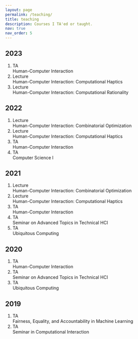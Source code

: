```yaml
---
layout: page
permalink: /teaching/
title: teaching
description: Courses I TA'ed or taught.
nav: true
nav_order: 5
---
```

<div class="publications">
<h2 class="bibliography">2023</h2>
<ol class="bibliography">
	<li><div class="row"><div class="col-sm-2 abbr"><abbr class="badge">TA</abbr></div><div class="col-sm-8"><div class="title">Human-Computer Interaction</div></div></div></li>
	<li><div class="row"><div class="col-sm-2 abbr"><abbr class="badge">Lecture</abbr></div><div class="col-sm-8"><div class="title">Human-Computer Interaction: Computational Haptics</div></div></div></li>
	<li><div class="row"><div class="col-sm-2 abbr"><abbr class="badge">Lecture</abbr></div><div class="col-sm-8"><div class="title">Human-Computer Interaction: Computational Rationality</div></div></div></li>
</ol>
<h2 class="bibliography">2022</h2>
<ol class="bibliography"> 
	<li><div class="row"><div class="col-sm-2 abbr"><abbr class="badge">Lecture</abbr></div><div class="col-sm-8"><div class="title">Human-Computer Interaction: Combinatorial Optimization</div></div></div></li>
	<li><div class="row"><div class="col-sm-2 abbr"><abbr class="badge">Lecture</abbr></div><div class="col-sm-8"><div class="title">Human-Computer Interaction: Computational Haptics</div></div></div></li>
	<li><div class="row"><div class="col-sm-2 abbr"><abbr class="badge">TA</abbr></div><div class="col-sm-8"><div class="title">Human-Computer Interaction</div></div></div></li>
	<li><div class="row"><div class="col-sm-2 abbr"><abbr class="badge">TA</abbr></div><div class="col-sm-8"><div class="title">Computer Science I</div></div></div></li>
</ol>
<h2 class="bibliography">2021</h2>
<ol class="bibliography">
	<li><div class="row"><div class="col-sm-2 abbr"><abbr class="badge">Lecture</abbr></div><div class="col-sm-8"><div class="title">Human-Computer Interaction: Combinatorial Optimization</div></div></div></li>
	<li><div class="row"><div class="col-sm-2 abbr"><abbr class="badge">Lecture</abbr></div><div class="col-sm-8"><div class="title">Human-Computer Interaction: Computational Haptics</div></div></div></li>
	<li><div class="row"><div class="col-sm-2 abbr"><abbr class="badge">TA</abbr></div><div class="col-sm-8"><div class="title">Human-Computer Interaction</div></div></div></li>
	<li><div class="row"><div class="col-sm-2 abbr"><abbr class="badge">TA</abbr></div><div class="col-sm-8"><div class="title">Seminar on Advanced Topics in Technical HCI</div></div></div></li>
	<li><div class="row"><div class="col-sm-2 abbr"><abbr class="badge">TA</abbr></div><div class="col-sm-8"><div class="title">Ubiquitous Computing</div></div></div></li>
</ol>
<h2 class="bibliography">2020</h2>
<ol class="bibliography">
	<li><div class="row"><div class="col-sm-2 abbr"><abbr class="badge">TA</abbr></div><div class="col-sm-8"><div class="title">Human-Computer Interaction</div></div></div></li>
	<li><div class="row"><div class="col-sm-2 abbr"><abbr class="badge">TA</abbr></div><div class="col-sm-8"><div class="title">Seminar on Advanced Topics in Technical HCI</div></div></div></li>
	<li><div class="row"><div class="col-sm-2 abbr"><abbr class="badge">TA</abbr></div><div class="col-sm-8"><div class="title">Ubiquitous Computing</div></div></div></li>
</ol>
<h2 class="bibliography">2019</h2>
<ol class="bibliography">
	<li><div class="row"><div class="col-sm-2 abbr"><abbr class="badge">TA</abbr></div><div class="col-sm-8"><div class="title">Fairness, Equality, and Accountability in Machine Learning</div></div></div></li>
	<li><div class="row"><div class="col-sm-2 abbr"><abbr class="badge">TA</abbr></div><div class="col-sm-8"><div class="title">Seminar in Computational Interaction</div></div></div></li>
</ol>
</div>
